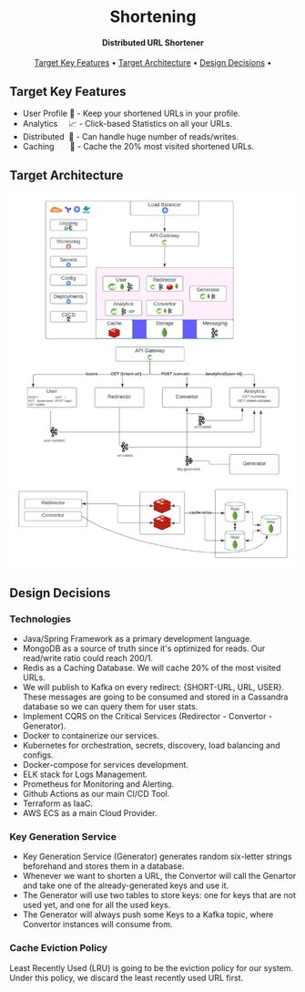 <h1 align="center">
  Shortening
</h1>

<h4 align="center">Distributed URL Shortener</h4>

<p align="center">
  <a href="#target-key-features">Target Key Features</a> •
  <a href="#target-architecture">Target Architecture</a> •
  <a href="#design-decisions">Design Decisions</a> •
</p>

## Target Key Features

* User Profile 👤 - Keep your shortened URLs in your profile.
* Analytics&nbsp;&nbsp;&nbsp;&nbsp;&nbsp;📈 - Click-based Statistics on all your URLs.
* Distributed&nbsp;  🚀 - Can handle huge number of reads/writes.
* Caching &nbsp;&nbsp;&nbsp;&nbsp;&nbsp;&nbsp;🏪 - Cache the 20% most visited shortened URLs.

## Target Architecture

![ScreenShot](/images/arch-v2.png)

## Design Decisions

### Technologies

* Java/Spring Framework as a primary development language.
* MongoDB as a source of truth since it's optimized for reads. Our read/write ratio could reach 200/1. 
* Redis as a Caching Database. We will cache 20% of the most visited URLs.
* We will publish to Kafka on every redirect: {SHORT-URL,  URL, USER}. These messages are going to be consumed and stored in a Cassandra database so we can query them for user stats.
* Implement CQRS on the Critical Services (Redirector - Convertor - Generator).
* Docker to containerize our services. 
* Kubernetes for orchestration, secrets, discovery, load balancing and configs. 
* Docker-compose for services development.
* ELK stack for Logs Management.
* Prometheus for Monitoring and Alerting.
* Github Actions as our main CI/CD Tool. 
* Terraform as IaaC.
* AWS ECS as a main Cloud Provider.

### Key Generation Service
* Key Generation Service (Generator) generates random six-letter strings beforehand and stores them in a database.
* Whenever we want to shorten a URL, the Convertor will call the Genartor and take one of the already-generated keys and use it.
* The Generator will use two tables to store keys: one for keys that are not used yet, and one for all the used keys.
* The Generator will always push some Keys to a Kafka topic, where Convertor instances will consume from.

### Cache Eviction Policy
Least Recently Used (LRU) is going to be the eviction policy for our system. Under this policy, we discard the least recently used URL first.
